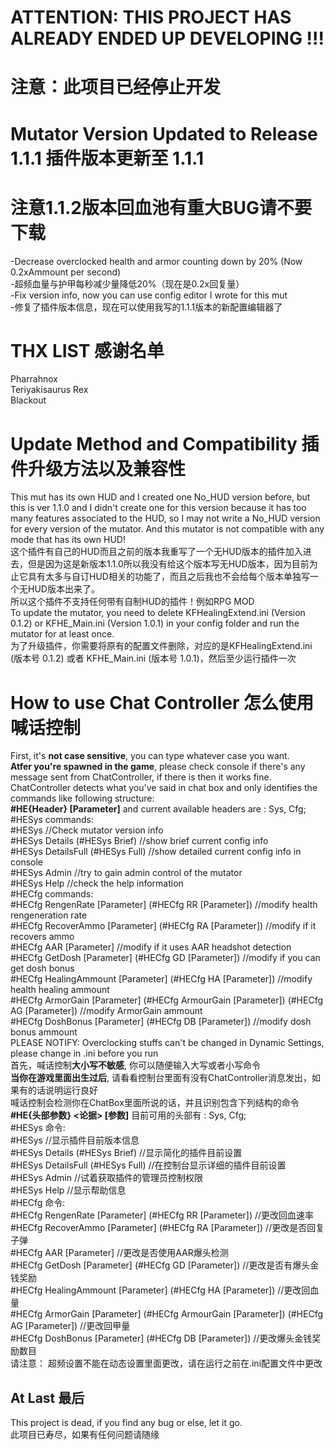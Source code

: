 # ATTENTION: THIS PROJECT HAS ALREADY ENDED UP DEVELOPING !!!
# 注意：此项目已经停止开发
# Mutator Version Updated to Release 1.1.1 插件版本更新至 1.1.1
# 注意1.1.2版本回血池有重大BUG请不要下载
-Decrease overclocked health and armor counting down by 20% (Now 0.2xAmmount per second)<br>
-超频血量与护甲每秒减少量降低20%（现在是0.2x回复量）<br>
-Fix version info, now you can use config editor I wrote for this mut<br>
-修复了插件版本信息，现在可以使用我写的1.1.1版本的新配置编辑器了<br>

# THX LIST 感谢名单
Pharrahnox<br>
Teriyakisaurus Rex<br>
Blackout<br>

# Update Method and Compatibility 插件升级方法以及兼容性
This mut has its own HUD and I created one No_HUD version before, but this is ver 1.1.0 and I didn't create one for this version because it has too many features associated to the HUD, so I may not write a No_HUD version for every version of the mutator.
And this mutator is not compatible with any mode that has its own HUD!<br>
这个插件有自己的HUD而且之前的版本我重写了一个无HUD版本的插件加入进去，但是因为这是新版本1.1.0所以我没有给这个版本写无HUD版本，因为目前为止它具有太多与自订HUD相关的功能了，而且之后我也不会给每个版本单独写一个无HUD版本出来了。<br>
所以这个插件不支持任何带有自制HUD的插件！例如RPG MOD<br>
To update the mutator, you need to delete KFHealingExtend.ini (Version 0.1.2) or KFHE_Main.ini (Version 1.0.1) in your config folder and run the mutator for at least once.<br>
为了升级插件，你需要将原有的配置文件删除，对应的是KFHealingExtend.ini (版本号 0.1.2) 或者 KFHE_Main.ini (版本号 1.0.1)，然后至少运行插件一次<br>

# How to use Chat Controller 怎么使用喊话控制
First, it's <b>not case sensitive</b>, you can type whatever case you want.<br>
<b>Atfer you're spawned in the game</b>, please check console if there's any message sent from ChatController, if there is then it works fine.<br>
ChatController detects what you've said in chat box and only identifies the commands like following structure:<br>
<b> #HE{Header} <Argument> [Parameter]</b>
  and current available headers are : Sys, Cfg;<br>
 #HESys commands:<br>
  #HESys //Check mutator version info<br>
  #HESys Details (#HESys Brief) //show brief current config info<br>
  #HESys DetailsFull (#HESys Full) //show detailed current config info in console<br>
  #HESys Admin //try to gain admin control of the mutator<br>
  #HESys Help //check the help information<br>
 #HECfg commands:<br>
  #HECfg RengenRate [Parameter] (#HECfg RR [Parameter]) //modify health rengeneration rate<br>
  #HECfg RecoverAmmo [Parameter] (#HECfg RA [Parameter]) //modify if it recovers ammo<br>
  #HECfg AAR [Parameter] //modify if it uses AAR headshot detection<br>
  #HECfg GetDosh [Parameter] (#HECfg GD [Parameter]) //modify if you can get dosh bonus<br>
  #HECfg HealingAmmount [Parameter] (#HECfg HA [Parameter]) //modify health healing ammount<br>
  #HECfg ArmorGain [Parameter] (#HECfg ArmourGain [Parameter]) (#HECfg AG [Parameter]) //modify ArmorGain ammount<br>
  #HECfg DoshBonus [Parameter] (#HECfg DB [Parameter]) //modify dosh bonus ammount<br>
PLEASE NOTIFY: Overclocking stuffs can't be changed in Dynamic Settings, please change in .ini before you run<br>
  首先，喊话控制<b>大小写不敏感</b>, 你可以随便输入大写或者小写命令<br>
<b>当你在游戏里面出生过后</b>, 请看看控制台里面有没有ChatController消息发出，如果有的话说明运行良好<br>
喊话控制会检测你在ChatBox里面所说的话，并且识别包含下列结构的命令<br>
<b> #HE{头部参数} <论据> [参数]</b>
  目前可用的头部有 : Sys, Cfg;<br>
 #HESys 命令:<br>
  #HESys //显示插件目前版本信息<br>
  #HESys Details (#HESys Brief) //显示简化的插件目前设置<br>
  #HESys DetailsFull (#HESys Full) //在控制台显示详细的插件目前设置<br>
  #HESys Admin //试着获取插件的管理员控制权限<br>
  #HESys Help //显示帮助信息<br>
 #HECfg 命令:<br>
  #HECfg RengenRate [Parameter] (#HECfg RR [Parameter]) //更改回血速率<br>
  #HECfg RecoverAmmo [Parameter] (#HECfg RA [Parameter]) //更改是否回复子弹<br>
  #HECfg AAR [Parameter] //更改是否使用AAR爆头检测<br>
  #HECfg GetDosh [Parameter] (#HECfg GD [Parameter]) //更改是否有爆头金钱奖励<br>
  #HECfg HealingAmmount [Parameter] (#HECfg HA [Parameter]) //更改回血量<br>
  #HECfg ArmorGain [Parameter] (#HECfg ArmourGain [Parameter]) (#HECfg AG [Parameter]) //更改回甲量<br>
  #HECfg DoshBonus [Parameter] (#HECfg DB [Parameter]) //更改爆头金钱奖励数目<br>
请注意： 超频设置不能在动态设置里面更改，请在运行之前在.ini配置文件中更改<br>

## At Last 最后<br>
This project is dead, if you find any bug or else, let it go.<br>
此项目已寿尽，如果有任何问题请随缘<br>
